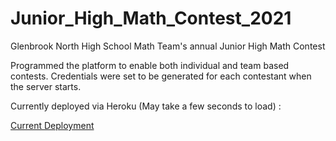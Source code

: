 # Junior_High_Math_Contest_2021

Glenbrook North High School Math Team's annual Junior High Math Contest

Programmed the platform to enable both individual and team based contests. Credentials were set to be generated for each contestant when the server starts.

Currently deployed via Heroku (May take a few seconds to load) :

[Current Deployment](https://github.com/gomgom03/Junior_High_Math_Contest_2021/deployments/activity_log?environment=jrhighmc2021)
